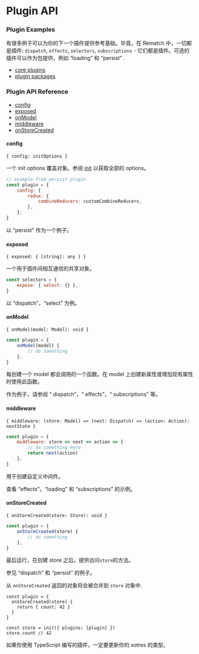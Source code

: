 # Plugin API

### Plugin Examples

有很多例子可以为你的下一个插件提供参考基础。毕竟，在 Rematch 中，一切都是插件: `dispatch`, `effects`, `selectors`, `subscriptions` - 它们都是插件。可选的插件可以作为包提供，例如 “loading” 和 “persist” .

- [core plugins](https://github.com/rematch/rematch/tree/master/src/plugins)
- [plugin packages](https://rematch.gitbooks.io/rematch/https:/github.com/rematch/rematch/tree/master/plugins)

### Plugin API Reference

- [config](#config)
- [exposed](#exposed)
- [onModel](#onmodel)
- [middleware](#middleware)
- [onStoreCreated](#onstorecreated)

#### config

`{ config: initOptions }`

一个 init options 覆盖对象。参阅 [init](https://rematch.gitbooks.io/rematch/docs/api.html#init) 以获取全部的 options。

```javascript
// example from persist plugin
const plugin = {
	config: {
		redux: {
			combineReducers: customCombineReducers,
		},
	},
}
```

以 “persist” 作为一个例子。

#### exposed

`{ exposed: { [string]: any } }`

一个用于插件间相互通信的共享对象。

```javascript
const selectors = {
	expose: { select: {} },
}
```

以 “dispatch”，“select” 为例。

#### onModel

`{ onModel(model: Model): void }`

```javascript
const plugin = {
	onModel(model) {
		// do something
	},
}
```

每创建一个 model 都会调用的一个函数。在 model 上创建新属性或增加现有属性时使用此函数。

作为例子，请参阅 “ dispatch”，“ effects”，“ subscriptions” 等。

#### middleware

`{ middleware: (store: Model) => (next: Dispatch) => (action: Action): nextState }`

```javascript
const plugin = {
	middleware: store => next => action => {
		// do something here
		return next(action)
	},
}
```

用于创建自定义中间件。

查看 “effects”，“loading” 和 “subscriptions” 的示例。

#### onStoreCreated

`{ onStoreCreated(store: Store): void }`

```javascript
const plugin = {
	onStoreCreated(store) {
		// do something
	},
}
```

最后运行，在创建 store 之后。提供访问`store`的方法。

参见 “dispatch” 和 “persist” 的例子。

从 `onStoreCreated` 返回的对象将会被合并到 `store` 对象中.

```text
const plugin = {
  onStoreCreated(store) {
    return { count: 42 }
  }
}

const store = init({ plugins: [plugin] })
store.count // 42
```

如果你使用 TypeScript 编写的插件，一定要更新你的 sotres 的类型。
